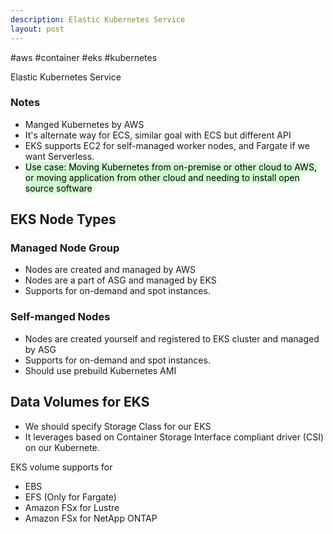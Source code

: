 ```yaml
---
description: Elastic Kubernetes Service
layout: post
---
```


#aws #container #eks #kubernetes

Elastic Kubernetes Service

### Notes
- Manged Kubernetes by AWS
- It's alternate way for ECS, similar goal with ECS but different API
- EKS supports EC2 for self-managed worker nodes, and Fargate if we want Serverless.
- <mark style="background: #BBFABBA6;">Use case: Moving Kubernetes from on-premise or other cloud to AWS, or moving application from other cloud and needing to install open source software</mark>

## EKS Node Types
### **Managed Node Group**
- Nodes are created and managed by AWS
- Nodes are a part of ASG and managed by EKS
- Supports for on-demand and spot instances.

### **Self-manged Nodes**
- Nodes are created yourself and registered to EKS cluster and managed by ASG
- Supports for on-demand and spot instances.
- Should use prebuild Kubernetes AMI


## Data Volumes for EKS
- We should specify Storage Class for our EKS
- It leverages based on Container Storage Interface compliant driver (CSI) on our Kubernete.

EKS volume supports for
- EBS
- EFS (Only for Fargate)
- Amazon FSx for Lustre
- Amazon FSx for NetApp ONTAP
